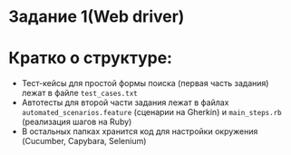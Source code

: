 # Задание 1(Web driver)
# Кратко о структуре:
* Тест-кейсы для простой формы поиска (первая часть задания) лежат в файле `test_cases.txt`
* Автотесты для второй части задания лежат в файлах `automated_scenarios.feature` (сценарии на Gherkin) и `main_steps.rb` (реализация шагов на Ruby)
* В остальных папках хранится код для настройки окружения (Cucumber, Capybara, Selenium)
